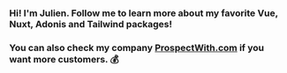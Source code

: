 ### Hi! I'm Julien. Follow me to learn more about my favorite Vue, Nuxt, Adonis and Tailwind packages!

### You can also check my company [ProspectWith.com](https://www.prospectwith.com/) if you want more customers. 💰
